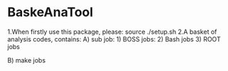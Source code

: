 # BaskeAnaTool
1.When firstly use this package, please: 
  source ./setup.sh
2.A basket of analysis codes, contains:
  A) sub job:
    1) BOSS jobs:
    2) Bash jobs
    3) ROOT jobs
 
  B) make jobs

